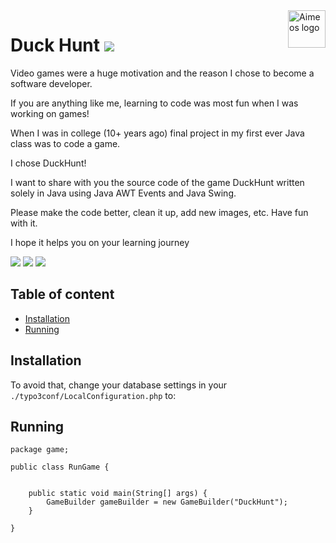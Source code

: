 <a href="https://aimeos.org/">
    <img src="https://coryplusplus.s3.us-east-2.amazonaws.com/char_dog_walking.gif" alt="Aimeos logo" title="Aimeos" align="right" height="60" />
</a>

# Duck Hunt ![](https://coryplusplus.s3.us-east-2.amazonaws.com/duckflying.gif)

Video games were a huge motivation and the reason I chose to become a software developer.

If you are anything like me, learning to code was most fun when I was working on games!

When I was in college (10+ years ago) final project in my first ever Java class was to code a game.

I chose DuckHunt!

I want to share with you the source code of the game DuckHunt written solely in Java using Java AWT Events and Java Swing.

Please make the code better, clean it up, add new images, etc.
Have fun with it.

I hope it helps you on your learning journey


![](https://coryplusplus.s3.us-east-2.amazonaws.com/DuckHuntHomeScreen.png)
![](https://coryplusplus.s3.us-east-2.amazonaws.com/DuckHuntActionShot1.png)
![](https://coryplusplus.s3.us-east-2.amazonaws.com/DuckHuntActionShot2.png)



## Table of content

- [Installation](#installation)
- [Running](#running)


## Installation

To avoid that, change your database settings in your `./typo3conf/LocalConfiguration.php` to:

## Running
```
package game;

public class RunGame {
	

	public static void main(String[] args) {
		GameBuilder gameBuilder = new GameBuilder("DuckHunt");
	}

}



```


